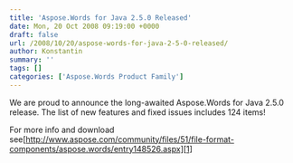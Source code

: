 ```yaml
---
title: 'Aspose.Words for Java 2.5.0 Released'
date: Mon, 20 Oct 2008 09:19:00 +0000
draft: false
url: /2008/10/20/aspose-words-for-java-2-5-0-released/
author: Konstantin
summary: ''
tags: []
categories: ['Aspose.Words Product Family']
---
```


We are proud to announce the long-awaited Aspose.Words for Java 2.5.0 release. The list of new features and fixed issues includes 124 items!

For more info and download see[http://www.aspose.com/community/files/51/file-format-components/aspose.words/entry148526.aspx][1]




[1]: http://www.aspose.com/community/files/51/file-format-components/aspose.words/entry148526.aspx




